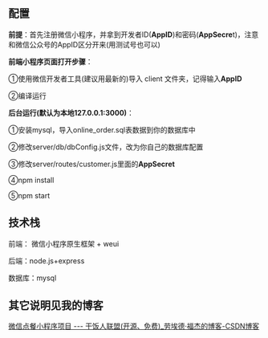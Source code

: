 ## 配置

**前提**：首先注册微信小程序，并拿到开发者ID(**AppID**)和密码(**AppSecre**t)，注意和微信公众号的AppID区分开来(用测试号也可以)

**前端小程序页面打开步骤**：

①使用微信开发者工具(建议用最新的)导入 client 文件夹，记得输入**AppID**

②编译运行

**后台运行(默认为本地127.0.0.1:3000)**：

①安装mysql，导入online_order.sql表数据到你的数据库中

②修改server/db/dbConfig.js文件，改为你自己的数据库配置

③修改server/routes/customer.js里面的**AppSecret**

④npm install

⑤npm start

## 技术栈

前端： 微信小程序原生框架 + weui  

后端：node.js+express

数据库：mysql

## 其它说明见我的博客

[微信点餐小程序项目 --- 干饭人联盟(开源、免费)_劳埃德·福杰的博客-CSDN博客](https://blog.csdn.net/YINZHE__/article/details/126677261?spm=1001.2014.3001.5501)


